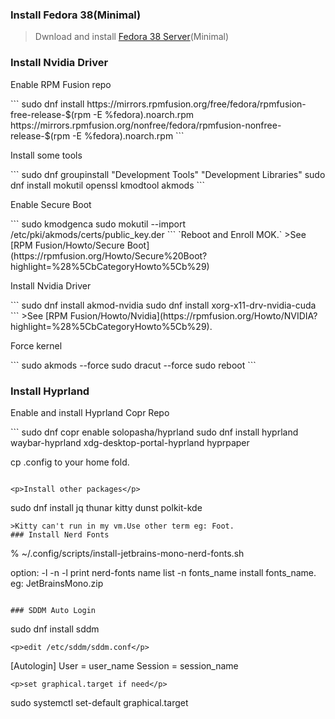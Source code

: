 ### Install Fedora 38(Minimal) 
>Dwnload and install [Fedora 38 Server](https://fedoraproject.org/server/download)(Minimal)
### Install Nvidia Driver
<p>Enable RPM Fusion repo</p>
```
sudo dnf install https://mirrors.rpmfusion.org/free/fedora/rpmfusion-free-release-$(rpm -E %fedora).noarch.rpm https://mirrors.rpmfusion.org/nonfree/fedora/rpmfusion-nonfree-release-$(rpm -E %fedora).noarch.rpm
```
<p>Install some tools</p>
```
sudo dnf groupinstall "Development Tools" "Development Libraries"
sudo dnf install mokutil openssl kmodtool akmods
```
<p>Enable Secure Boot</p>
```
sudo kmodgenca
sudo mokutil --import /etc/pki/akmods/certs/public_key.der
```
`Reboot and Enroll MOK.`
>See [RPM Fusion/Howto/Secure Boot](https://rpmfusion.org/Howto/Secure%20Boot?highlight=%28%5CbCategoryHowto%5Cb%29)

<p>Install Nvidia Driver</p>
```
sudo dnf install akmod-nvidia
sudo dnf install xorg-x11-drv-nvidia-cuda
```
>See [RPM Fusion/Howto/Nvidia](https://rpmfusion.org/Howto/NVIDIA?highlight=%28%5CbCategoryHowto%5Cb%29).

<p>Force kernel</p>
```
sudo akmods --force
sudo dracut --force
sudo reboot
```

### Install Hyprland
<p>Enable and install Hyprland Copr Repo</p>
```
sudo dnf copr enable solopasha/hyprland
sudo dnf install hyprland waybar-hyprland xdg-desktop-portal-hyprland hyprpaper

cp .config to your home fold.
```

<p>Install other packages</p>
```
sudo dnf install jq thunar kitty dunst polkit-kde
```
>Kitty can't run in my vm.Use other term eg: Foot.
### Install Nerd Fonts
```
% ~/.config/scripts/install-jetbrains-mono-nerd-fonts.sh

option: -l -n
  -l              print nerd-fonts name list
  -n fonts_name   install fonts_name. eg: JetBrainsMono.zip
```

### SDDM Auto Login
```
sudo dnf install sddm
```
<p>edit /etc/sddm/sddm.conf</p>
```
[Autologin]
User = user_name
Session = session_name
```
<p>set graphical.target if need</p>
```
sudo systemctl set-default graphical.target
```
